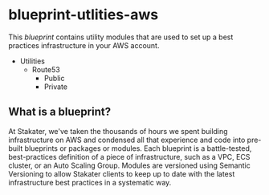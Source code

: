 # blueprint-utlities-aws
This *blueprint* contains utility modules that are used to set up a best practices infrastructure in your AWS account.

- Utilities
  - Route53
    - Public
    - Private 

## What is a blueprint?

At Stakater, we've taken the thousands of hours we spent building infrastructure on AWS and condensed all that experience and code into pre-built blueprints or packages or modules. Each blueprint is a battle-tested, best-practices definition of a piece of infrastructure, such as a VPC, ECS cluster, or an Auto Scaling Group. Modules are versioned using Semantic Versioning to allow Stakater clients to keep up to date with the latest infrastructure best practices in a systematic way.
